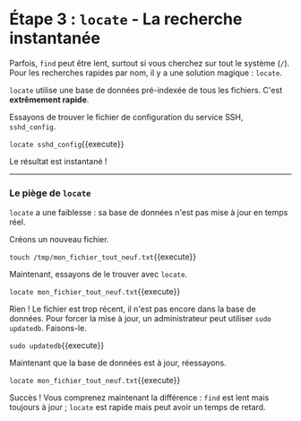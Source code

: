# Étape 3 : `locate` - La recherche instantanée

Parfois, `find` peut être lent, surtout si vous cherchez sur tout le système (`/`). Pour les recherches rapides par nom, il y a une solution magique : `locate`.

`locate` utilise une base de données pré-indexée de tous les fichiers. C'est **extrêmement rapide**.

Essayons de trouver le fichier de configuration du service SSH, `sshd_config`.

`locate sshd_config`{{execute}}

Le résultat est instantané !

---

### Le piège de `locate`

`locate` a une faiblesse : sa base de données n'est pas mise à jour en temps réel.

Créons un nouveau fichier.

`touch /tmp/mon_fichier_tout_neuf.txt`{{execute}}

Maintenant, essayons de le trouver avec `locate`.

`locate mon_fichier_tout_neuf.txt`{{execute}}

Rien ! Le fichier est trop récent, il n'est pas encore dans la base de données. Pour forcer la mise à jour, un administrateur peut utiliser `sudo updatedb`. Faisons-le.

`sudo updatedb`{{execute}}

Maintenant que la base de données est à jour, réessayons.

`locate mon_fichier_tout_neuf.txt`{{execute}}

Succès ! Vous comprenez maintenant la différence : `find` est lent mais toujours à jour ; `locate` est rapide mais peut avoir un temps de retard.